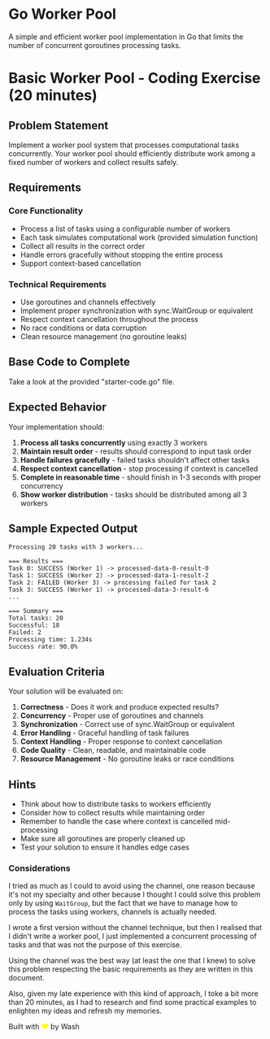 # Go Worker Pool

A simple and efficient worker pool implementation in Go that limits the number of concurrent goroutines processing tasks.

# Basic Worker Pool - Coding Exercise (20 minutes)

## Problem Statement

Implement a worker pool system that processes computational tasks concurrently. Your worker pool should efficiently distribute work among a fixed number of workers and collect results safely.

## Requirements

### Core Functionality
- Process a list of tasks using a configurable number of workers
- Each task simulates computational work (provided simulation function)
- Collect all results in the correct order
- Handle errors gracefully without stopping the entire process
- Support context-based cancellation

### Technical Requirements
- Use goroutines and channels effectively
- Implement proper synchronization with sync.WaitGroup or equivalent
- Respect context cancellation throughout the process
- No race conditions or data corruption
- Clean resource management (no goroutine leaks)

## Base Code to Complete

Take a look at the provided "starter-code.go" file.

## Expected Behavior

Your implementation should:

1. **Process all tasks concurrently** using exactly 3 workers
2. **Maintain result order** - results should correspond to input task order
3. **Handle failures gracefully** - failed tasks shouldn't affect other tasks
4. **Respect context cancellation** - stop processing if context is cancelled
5. **Complete in reasonable time** - should finish in 1-3 seconds with proper concurrency
6. **Show worker distribution** - tasks should be distributed among all 3 workers

## Sample Expected Output

```
Processing 20 tasks with 3 workers...

=== Results ===
Task 0: SUCCESS (Worker 1) -> processed-data-0-result-0
Task 1: SUCCESS (Worker 2) -> processed-data-1-result-2
Task 2: FAILED (Worker 3) -> processing failed for task 2
Task 3: SUCCESS (Worker 1) -> processed-data-3-result-6
...

=== Summary ===
Total tasks: 20
Successful: 18
Failed: 2
Processing time: 1.234s
Success rate: 90.0%
```

## Evaluation Criteria

Your solution will be evaluated on:

1. **Correctness** - Does it work and produce expected results?
2. **Concurrency** - Proper use of goroutines and channels
3. **Synchronization** - Correct use of sync.WaitGroup or equivalent
4. **Error Handling** - Graceful handling of task failures
5. **Context Handling** - Proper response to context cancellation
6. **Code Quality** - Clean, readable, and maintainable code
7. **Resource Management** - No goroutine leaks or race conditions

## Hints

- Think about how to distribute tasks to workers efficiently
- Consider how to collect results while maintaining order
- Remember to handle the case where context is cancelled mid-processing
- Make sure all goroutines are properly cleaned up
- Test your solution to ensure it handles edge cases


### Considerations

I tried as much as I could to avoid using the channel, one reason because it's not my specialty and other because I thought I could solve this problem only by using `WaitGroup`, but the fact that we have to manage how to process the tasks using workers, channels is actually needed.

I wrote a first version without the channel technique, but then I realised that I didn't write a worker pool, I just implemented a concurrent processing of tasks and that was not the purpose of this exercise.

Using the channel was the best way (at least the one that I knew) to solve this problem respecting the basic requirements as they are written in this document.

Also, given my late experience with this kind of approach, I toke a bit more than 20 minutes, as I had to research and find some practical examples to enlighten my ideas and refresh my memories.

Built with <span style="color:transparent; text-shadow: 0 0 0 yellow;">♥</span> by Wash